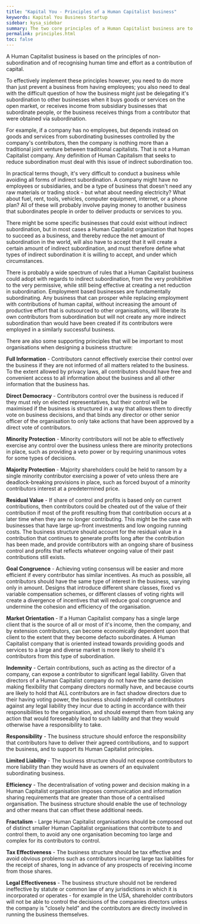 ```yaml
---
title: "Kapital You - Principles of a Human Capitalist business"
keywords: Kapital You Business Startup
sidebar: kysa_sidebar
summary: The two core principles of a Human Capitalist business are to not subordinate anyone, and to treat human time and effort as a contribution of capital instead of as a purchase of labor. It will also help to follow the principles of Full Information, Direct Democracy, Minority Protection, Majority Protection, Residual Value, Goal Congruence, Indemnity, Responsibility, Limited Liability, Efficiency, Fractalism, Tax Effectiveness, and Legal Effectiveness.
permalink: principles.html
toc: false
---
```

A Human Capitalist business is based on the principles of non-subordination and of recognising human time and effort as a contribution of capital.

To effectively implement these principles however, you need to do more than just prevent a business from having employees; you also need to deal with the difficult question of how the business might just be delegating it's subordination to other businesses when it buys goods or services on the open market, or receives income from subsidiary businesses that subordinate people, or the business receives things from a contributor that were obtained via subordination. 

For example, if a company has no employees, but depends instead on goods and services from subordinating businesses controlled by the company's contributors, then the company is nothing more than a traditional joint venture between traditional capitalists. That is not a Human Capitalist company. Any definition of Human Capitalism that seeks to reduce subordination must deal with this issue of indirect subordination too.

In practical terms though, it's very difficult to conduct a business while avoiding all forms of indirect subordination. A company might have no employees or subsidiaries, and be a type of business that doesn't need any raw materials or trading stock - but what about needing electricity? What about fuel, rent, tools, vehicles, computer equipment, internet, or a phone plan? All of these will probably involve paying money to another business that subordinates people in order to deliver products or services to you. 

There might be some specific businesses that could exist without indirect subordination, but in most cases a Human Capitalist organization that hopes to succeed as a business, and thereby reduce the net amount of subordination in the world, will also have to accept that it will create a certain amount of indirect subordination, and must therefore define what types of indirect subordination it is willing to accept, and under which circumstances. 

There is probably a wide spectrum of rules that a Human Capitalist business could adopt with regards to indirect subordination, from the very prohibitive to the very permissive, while still being effective at creating a net reduction in subordination. Employment based businesses are fundamentally subordinating. Any business that can prosper while replacing employment with contributions of human capital, without increasing the amount of productive effort that is outsourced to other organisations, will liberate its own contributors from subordination but will not create any more indirect subordination than would have been created if its contributors were employed in a similarly successful business.


There are also some supporting principles that will be important to most organisations when designing a business structure:

**Full Information** - Contributors cannot effectively exercise their control over the business if they are not informed of all matters related to the business. To the extent allowed by privacy laws, all contributors should have free and convenient access to all information about the business and all other information that the business has.

**Direct Democracy** - Contributors control over the business is reduced if they must rely on elected representatives, but their control will be maximised if the business is structured in a way that allows them to directly vote on business decisions, and that binds any director or other senior officer of the organisation to only take actions that have been approved by a direct vote of contributors.

**Minority Protection** - Minority contributors will not be able to effectively exercise any control over the business unless there are minority protections in place, such as providing a veto power or by requiring unanimous votes for some types of decisions.

**Majority Protection** - Majority shareholders could be held to ransom by a single minority contributor exercising a power of veto unless there are deadlock-breaking provisions in place, such as forced buyout of a minority contributors interest at a predetermined price.

**Residual Value** - If share of control and profits is based only on current contributions, then contributors could be cheated out of the value of their contribution if most of the profit resulting from that contribution occurs at a later time when they are no longer contributing. This might be the case with businesses that have large up-front investments and low ongoing running costs. The business structure should account for the residual value in a contribution that continues to generate profits long after the contribution has been made, and provide contributors with an ongoing share of business control and profits that reflects whatever ongoing value of their past contributions still exists. 

**Goal Congruence** - Achieving voting consensus will be easier and more efficient if every contributor has similar incentives. As much as possible, all contributors should have the same type of interest in the business, varying only in amount. Designs that introduce different share classes, fixed vs variable compensation schemes, or different classes of voting rights will create a divergence of incentives that will reduce goal congruence and undermine the cohesion and efficiency of the organisation.

**Market Orientation** - If a Human Capitalist company has a single large client that is the source of all or most of it's income, then the company, and by extension contributors, can become economically dependent upon that client to the extent that they become defacto subordinates. A Human Capitalist company that is oriented instead towards providing goods and services to a large and diverse market is more likely to sheild it's contributors from this type of subordination.


**Indemnity** - Certain contributions, such as acting as the director of a company, can expose a contributor to significant legal liability. Given that directors of a Human Capitalist company do not have the same decision making flexibility that company directors normally have, and because courts are likely to hold that ALL contributors are in fact shadow directors due to their having voting power, the business should indemnify all contributors against any legal liability they incur due to acting in accordance with their responsibilities to the organisation, and should exempt them from taking any action that would foreseeably lead to such liability and that they would otherwise have a responsibility to take. 

**Responsibility** - The business structure should enforce the responsibility that contributors have to deliver their agreed contributions, and to support the business, and to support its Human Capitalist principles. 

**Limited Liability** - The business structure should not expose contributors to more liability than they would have as owners of an equivalent subordinating business. 

**Efficiency** - The decentralisation of voting power and decision making in a Human Capitalist organisation imposes communication and information sharing requirements that are greater than those of a centralised organisation. The business structure should enable the use of technology and other means that can offset these additional needs. 

**Fractalism** - Large Human Capitalist organisations should be composed out of distinct smaller Human Capitalist organisations that contribute to and control them, to avoid any one organisation becoming too large and complex for its contributors to control. 

**Tax Effectiveness** - The business structure should be tax effective and avoid obvious problems such as contributors incurring large tax liabilities for the receipt of shares, long in advance of any prospects of receiving income from those shares. 

**Legal Effectiveness** - The business structure should not be rendered ineffective by statute or common law of any jurisdictions in which it is incorporated or operates - for example in the USA, shareholder contributors will not be able to control the decisions of the companies directors unless the company is "closely held" and the contributors are directly involved in running the business themselves. 



